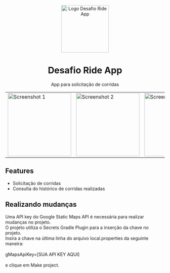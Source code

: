 <div align="center">
  <img src="https://github.com/user-attachments/assets/320d90da-150f-454f-b905-3c72281aa2fa" alt="Logo Desafio Ride App" width="150">

</div>
<h1 align="center">Desafio Ride App</h1>
<p align="center">App para solicitação de corridas</p>

<div align="center">
  <table>
    <tr>
      <td><img src="https://github.com/user-attachments/assets/a5638b3d-3688-4023-ab1c-ae3281ed1190" alt="Screenshot 1" width="200"></td>
      <td><img src="https://github.com/user-attachments/assets/dbc9301e-9aef-4697-afa3-da7b0518323c" alt="Screenshot 2" width="200"></td>
      <td><img src="https://github.com/user-attachments/assets/a49e71b5-789f-429a-9635-395e6d659607" alt="Screenshot 3" width="200"></td>
  </table>
</div>

<h2>Features</h2>
<ul>
  <li>Solicitação de corridas</li>
  <li>Consulta do histórico de corridas realizadas</li>
</ul>

<h2>Realizando mudanças</h2>
Uma API key do Google Static Maps API é necessária para realizar mudanças no projeto.<br> O projeto utiliza o Secrets Gradle Plugin para a inserção da chave no projeto. <br>Insira a chave na última linha do arquivo local.properties da seguinte maneira: <br><br>
gMapsApiKey=[SUA API KEY AQUI]<br><br> e clique em Make project.<br>
